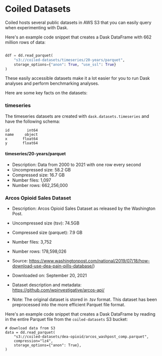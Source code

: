 # Coiled Datasets

Coiled hosts several public datasets in AWS S3 that you can easily query when experimenting with Dask.

Here's an example code snippet that creates a Dask DataFrame with 662 million rows of data:

```python

ddf = dd.read_parquet(
    "s3://coiled-datasets/timeseries/20-years/parquet",
    storage_options={"anon": True, "use_ssl": True}
)
```

These easily accessible datasets make it a lot easier for you to run Dask analyses and perform benchmarking analyses.

Here are some key facts on the datasets:

### timeseries

The timeseries datasets are created with `dask.datasets.timeseries` and have the following schema:

```
id        int64
name     object
x       float64
y       float64
```

#### timeseries/20-years/parquet

* Description: Data from 2000 to 2021 with one row every second
* Uncompressed size: 58.2 GB
* Compressed size: 16.7 GB
* Number files: 1,097
* Number rows: 662,256,000

### Arcos Opioid Sales Dataset

* Description: Arcos Opioid Sales Dataset as released by the Washington Post. 
* Uncompressed size (tsv): 74.5GB
* Compressed size (parquet): 7.9 GB
* Number files: 3,752
* Number rows: 178,598,026

* Source: https://www.washingtonpost.com/national/2019/07/18/how-download-use-dea-pain-pills-database/)
* Downloaded on: September 20, 2021
* Dataset description and metadata: https://github.com/wpinvestigative/arcos-api/
* Note: The original dataset is stored in .tsv format. This dataset has been preprocessed into the more efficient Parquet file format.

Here's an example code snippet that creates a Dask DataFrame by reading in the entire Parquet file from the `coiled-datasets` S3 bucket:

```
# download data from S3
data = dd.read_parquet(
    "s3://coiled-datasets/dea-opioid/arcos_washpost_comp.parquet", 
    compression="lz4",
    storage_options={"anon": True},
)
```